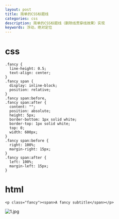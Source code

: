 ```yaml
---
layout: post
title: 简单的CSS标题线
categories: css
description: 简单的CSS标题线（删除线贯穿线效果）实现
keywords: 浮动，绝对定位
---
```


# css
```
.fancy {
  line-height: 0.5;
  text-align: center;
}
.fancy span {
  display: inline-block;
  position: relative;  
}
.fancy span:before,
.fancy span:after {
  content: "";
  position: absolute;
  height: 5px;
  border-bottom: 1px solid white;
  border-top: 1px solid white;
  top: 0;
  width: 600px;
}
.fancy span:before {
  right: 100%;
  margin-right: 15px;
}
.fancy span:after {
  left: 100%;
  margin-left: 15px;
}
```
#  html
```
<p class="fancy"><span>A fancy subtitle</span></p>
```

![1.jpg](https://i.loli.net/2017/12/05/5a269afb7252e.jpg)
